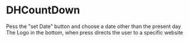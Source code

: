 # DHCountDown

Pess the "set Date" button and choose a date other than the present day
The Logo in the bottom, when press directs the user to a specific website
